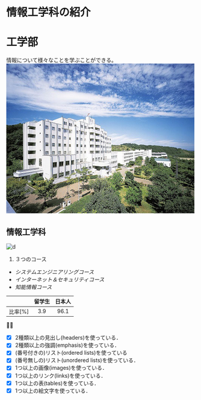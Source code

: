 # 情報工学科の紹介
<!-- Markdown記法を使って学科の紹介ページを作る -->
# 工学部
情報について様々なことを学ぶことができる。
![TakushokuUniversity](hachioji.jpg "八王子国際キャンパス")
## 情報工学科
![d](https://feng.takushoku-u.ac.jp/albums/abm00004330.jpg "情報工学科")

1. ３つのコース
- _システムエンジニアリングコース_
- _インターネット＆セキュリティコース_
- _知能情報コース_

||留学生|日本人|
|:---|:---:|:---:|
|比率[%] | 3.9 | 96.1 |

:dolls::gift_heart:


<!-- この部分より上に記述を追加して下のチェックボックスで確認する -->
- [x] 2種類以上の見出し(headers)を使っている．
- [x] 2種類以上の強調(emphasis)を使っている．
- [x] (番号付きの)リスト(ordered lists)を使っている
- [x] (番号無しの)リスト(unordered lists)を使っている．
- [x] 1つ以上の画像(images)を使っている．
- [x] 1つ以上のリンク(links)を使っている．
- [x] 1つ以上の表(tables)を使っている．
- [x] 1つ以上の絵文字を使っている．
